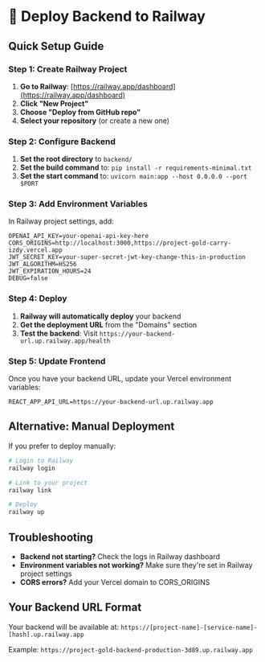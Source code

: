 # 🚀 Deploy Backend to Railway

## Quick Setup Guide

### Step 1: Create Railway Project

1. **Go to Railway**: [https://railway.app/dashboard](https://railway.app/dashboard)
2. **Click "New Project"**
3. **Choose "Deploy from GitHub repo"**
4. **Select your repository** (or create a new one)

### Step 2: Configure Backend

1. **Set the root directory** to `backend/`
2. **Set the build command** to: `pip install -r requirements-minimal.txt`
3. **Set the start command** to: `uvicorn main:app --host 0.0.0.0 --port $PORT`

### Step 3: Add Environment Variables

In Railway project settings, add:

```
OPENAI_API_KEY=your-openai-api-key-here
CORS_ORIGINS=http://localhost:3000,https://project-gold-carry-izdy.vercel.app
JWT_SECRET_KEY=your-super-secret-jwt-key-change-this-in-production
JWT_ALGORITHM=HS256
JWT_EXPIRATION_HOURS=24
DEBUG=false
```

### Step 4: Deploy

1. **Railway will automatically deploy** your backend
2. **Get the deployment URL** from the "Domains" section
3. **Test the backend**: Visit `https://your-backend-url.up.railway.app/health`

### Step 5: Update Frontend

Once you have your backend URL, update your Vercel environment variables:

```
REACT_APP_API_URL=https://your-backend-url.up.railway.app
```

## Alternative: Manual Deployment

If you prefer to deploy manually:

```bash
# Login to Railway
railway login

# Link to your project
railway link

# Deploy
railway up
```

## Troubleshooting

- **Backend not starting?** Check the logs in Railway dashboard
- **Environment variables not working?** Make sure they're set in Railway project settings
- **CORS errors?** Add your Vercel domain to CORS_ORIGINS

## Your Backend URL Format

Your backend will be available at:
`https://[project-name]-[service-name]-[hash].up.railway.app`

Example: `https://project-gold-backend-production-3d89.up.railway.app` 